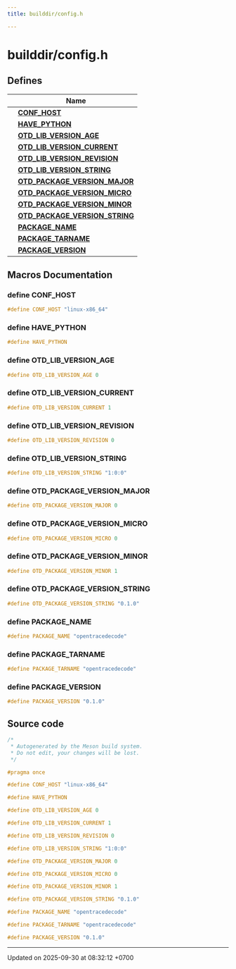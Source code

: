 ```yaml
---
title: builddir/config.h

---
```


# builddir/config.h



## Defines

|                | Name           |
| -------------- | -------------- |
|  | **[CONF_HOST](Files/a00276.md#define-conf-host)**  |
|  | **[HAVE_PYTHON](Files/a00276.md#define-have-python)**  |
|  | **[OTD_LIB_VERSION_AGE](Files/a00276.md#define-otd-lib-version-age)**  |
|  | **[OTD_LIB_VERSION_CURRENT](Files/a00276.md#define-otd-lib-version-current)**  |
|  | **[OTD_LIB_VERSION_REVISION](Files/a00276.md#define-otd-lib-version-revision)**  |
|  | **[OTD_LIB_VERSION_STRING](Files/a00276.md#define-otd-lib-version-string)**  |
|  | **[OTD_PACKAGE_VERSION_MAJOR](Files/a00276.md#define-otd-package-version-major)**  |
|  | **[OTD_PACKAGE_VERSION_MICRO](Files/a00276.md#define-otd-package-version-micro)**  |
|  | **[OTD_PACKAGE_VERSION_MINOR](Files/a00276.md#define-otd-package-version-minor)**  |
|  | **[OTD_PACKAGE_VERSION_STRING](Files/a00276.md#define-otd-package-version-string)**  |
|  | **[PACKAGE_NAME](Files/a00276.md#define-package-name)**  |
|  | **[PACKAGE_TARNAME](Files/a00276.md#define-package-tarname)**  |
|  | **[PACKAGE_VERSION](Files/a00276.md#define-package-version)**  |




## Macros Documentation

### define CONF_HOST

```cpp
#define CONF_HOST "linux-x86_64"
```


### define HAVE_PYTHON

```cpp
#define HAVE_PYTHON 
```


### define OTD_LIB_VERSION_AGE

```cpp
#define OTD_LIB_VERSION_AGE 0
```


### define OTD_LIB_VERSION_CURRENT

```cpp
#define OTD_LIB_VERSION_CURRENT 1
```


### define OTD_LIB_VERSION_REVISION

```cpp
#define OTD_LIB_VERSION_REVISION 0
```


### define OTD_LIB_VERSION_STRING

```cpp
#define OTD_LIB_VERSION_STRING "1:0:0"
```


### define OTD_PACKAGE_VERSION_MAJOR

```cpp
#define OTD_PACKAGE_VERSION_MAJOR 0
```


### define OTD_PACKAGE_VERSION_MICRO

```cpp
#define OTD_PACKAGE_VERSION_MICRO 0
```


### define OTD_PACKAGE_VERSION_MINOR

```cpp
#define OTD_PACKAGE_VERSION_MINOR 1
```


### define OTD_PACKAGE_VERSION_STRING

```cpp
#define OTD_PACKAGE_VERSION_STRING "0.1.0"
```


### define PACKAGE_NAME

```cpp
#define PACKAGE_NAME "opentracedecode"
```


### define PACKAGE_TARNAME

```cpp
#define PACKAGE_TARNAME "opentracedecode"
```


### define PACKAGE_VERSION

```cpp
#define PACKAGE_VERSION "0.1.0"
```


## Source code

```cpp
/*
 * Autogenerated by the Meson build system.
 * Do not edit, your changes will be lost.
 */

#pragma once

#define CONF_HOST "linux-x86_64"

#define HAVE_PYTHON

#define OTD_LIB_VERSION_AGE 0

#define OTD_LIB_VERSION_CURRENT 1

#define OTD_LIB_VERSION_REVISION 0

#define OTD_LIB_VERSION_STRING "1:0:0"

#define OTD_PACKAGE_VERSION_MAJOR 0

#define OTD_PACKAGE_VERSION_MICRO 0

#define OTD_PACKAGE_VERSION_MINOR 1

#define OTD_PACKAGE_VERSION_STRING "0.1.0"

#define PACKAGE_NAME "opentracedecode"

#define PACKAGE_TARNAME "opentracedecode"

#define PACKAGE_VERSION "0.1.0"
```


-------------------------------

Updated on 2025-09-30 at 08:32:12 +0700
